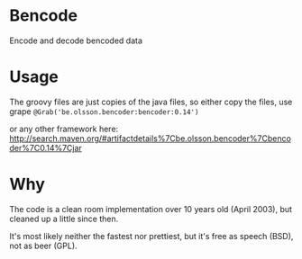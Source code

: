 Bencode
=======

Encode and decode bencoded data

Usage
=====

The groovy files are just copies of the java files, so either copy the files, use grape
```@Grab('be.olsson.bencoder:bencoder:0.14')```

or any other framework here:
http://search.maven.org/#artifactdetails%7Cbe.olsson.bencoder%7Cbencoder%7C0.14%7Cjar

Why
===

The code is a clean room implementation over 10 years old (April 2003), but cleaned up a little since then. 

It's most likely neither the fastest nor prettiest, but it's free as speech (BSD), not as beer (GPL).
